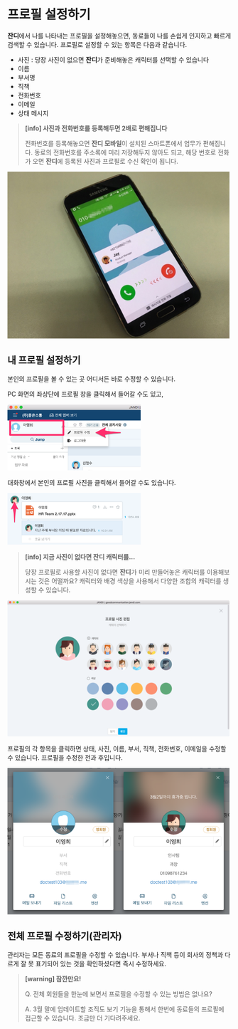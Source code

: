 프로필 설정하기
=====

**잔디**에서 나를 나타내는 프로필을 설정해놓으면, 동료들이 나를 손쉽게 인지하고 빠르게 검색할 수 있습니다. 프로필로 설정할 수 있는 항목은 다음과 같습니다.
- 사진 : 당장 사진이 없으면 **잔디**가 준비해놓은 캐릭터를 선택할 수 있습니다
- 이름
- 부서명
- 직책
- 전화번호
- 이메일
- 상태 메시지

> **[info] 사진과 전화번호를 등록해두면 2배로 편해집니다**
>
> 전화번호를 등록해놓으면 **잔디 모바일**이 설치된 스마트폰에서 업무가 편해집니다. 동료의 전화번호를 주소록에 미리 저장해두지 않아도 되고, 해당 번호로 전화가 오면 **잔디**에 등록된 사진과 프로필로 수신 확인이 됩니다.

<img src="images/profile-04-20170222.jpg" width="500" />

## 내 프로필 설정하기

본인의 프로필을 볼 수 있는 곳 어디서든 바로 수정할 수 있습니다.

PC 화면의 좌상단에 프로필 창을 클릭해서 들어갈 수도 있고,

<img src="images/profile-01-20170222.png" width="300" />

대화창에서 본인의 프로필 사진을 클릭해서 들어갈 수도 있습니다.

<img src="images/profile-05-20170222.png" width="300" />

> **[info] 지금 사진이 없다면 잔디 캐릭터를...**
>
> 당장 프로필로 사용할 사진이 없다면 **잔디**가 미리 만들어놓은 캐릭터를 이용해보시는 것은 어떨까요? 캐릭터와 배경 색상을 사용해서 다양한 조합의 캐릭터를 생성할 수 있습니다.

<img src="images/profile-06-20170222.png" width="500" />

프로필의 각 항목을 클릭하면 상태, 사진, 이름, 부서, 직책, 전화번호, 이메일을 수정할 수 있습니다. 프로필을 수정한 전과 후입니다.

<img src="images/profile-02-20170222.png" width="250" /><img src="images/profile-03-20170222.png" width="250" />

## 전체 프로필 수정하기(관리자)

관리자는 모든 동료의 프로필을 수정할 수 있습니다. 부서나 직책 등이 회사의 정책과 다르게 잘 못 표기되어 있는 것을 확인하셨다면 즉시 수정하세요.

> **[warning] 잠깐만요!**
>
> Q. 전체 회원들을 한눈에 보면서 프로필을 수정할 수 있는 방법은 없나요?
> 
> A. 3월 말에 업데이트할 조직도 보기 기능을 통해서 한번에 동료들의 프로필에 접근할 수 있습니다. 조금만 더 기다려주세요.